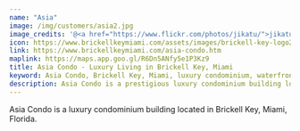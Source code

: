 ```yaml
---
name: "Asia"
image: /img/customers/asia2.jpg
image_credits: '@<a href="https://www.flickr.com/photos/jikatu/">jikatu</a>'
icon: https://www.brickellkeymiami.com/assets/images/brickell-key-logo2-1.webp
link: https://www.brickellkeymiami.com/asia-condo.htm
maplink: https://maps.app.goo.gl/R6Dn5ANfy5e1P3Kz9 
title: Asia Condo - Luxury Living in Brickell Key, Miami
keyword: Asia Condo, Brickell Key, Miami, luxury condominium, waterfront living
description: Asia Condo is a prestigious luxury condominium building located in the exclusive Brickell Key island in Miami, Florida.
---
```

Asia Condo is a luxury condominium building located in Brickell Key, Miami, Florida.
